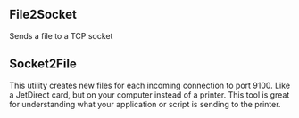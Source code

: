 File2Socket
-----------
Sends a file to a TCP socket

Socket2File
-----------
This utility creates new files for each incoming connection to
port 9100. Like a JetDirect card, but on your computer instead of a printer.
This tool is great for understanding what your application or script is
sending to the printer.

